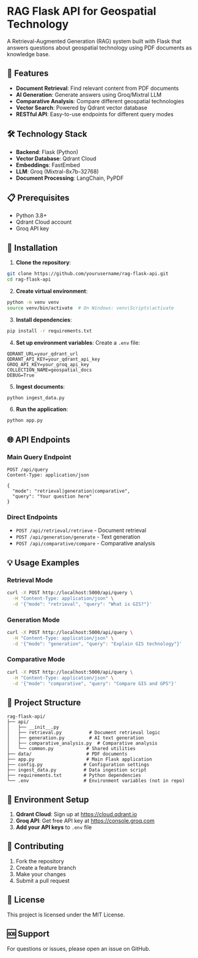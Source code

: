 # RAG Flask API for Geospatial Technology

A Retrieval-Augmented Generation (RAG) system built with Flask that answers questions about geospatial technology using PDF documents as knowledge base.

## 🚀 Features

- **Document Retrieval**: Find relevant content from PDF documents
- **AI Generation**: Generate answers using Groq/Mixtral LLM
- **Comparative Analysis**: Compare different geospatial technologies
- **Vector Search**: Powered by Qdrant vector database
- **RESTful API**: Easy-to-use endpoints for different query modes

## 🛠️ Technology Stack

- **Backend**: Flask (Python)
- **Vector Database**: Qdrant Cloud
- **Embeddings**: FastEmbed
- **LLM**: Groq (Mixtral-8x7b-32768)
- **Document Processing**: LangChain, PyPDF

## 📋 Prerequisites

- Python 3.8+
- Qdrant Cloud account
- Groq API key

## 🔧 Installation

1. **Clone the repository**:
```bash
git clone https://github.com/yourusername/rag-flask-api.git
cd rag-flask-api
```

2. **Create virtual environment**:
```bash
python -m venv venv
source venv/bin/activate  # On Windows: venv\Scripts\activate
```

3. **Install dependencies**:
```bash
pip install -r requirements.txt
```

4. **Set up environment variables**:
Create a `.env` file:
```env
QDRANT_URL=your_qdrant_url
QDRANT_API_KEY=your_qdrant_api_key
GROQ_API_KEY=your_groq_api_key
COLLECTION_NAME=geospatial_docs
DEBUG=True
```

5. **Ingest documents**:
```bash
python ingest_data.py
```

6. **Run the application**:
```bash
python app.py
```

## 🌐 API Endpoints

### Main Query Endpoint
```http
POST /api/query
Content-Type: application/json

{
  "mode": "retrieval|generation|comparative",
  "query": "Your question here"
}
```

### Direct Endpoints
- `POST /api/retrieval/retrieve` - Document retrieval
- `POST /api/generation/generate` - Text generation
- `POST /api/comparative/compare` - Comparative analysis

## 💡 Usage Examples

### Retrieval Mode
```bash
curl -X POST http://localhost:5000/api/query \
  -H "Content-Type: application/json" \
  -d '{"mode": "retrieval", "query": "What is GIS?"}'
```

### Generation Mode
```bash
curl -X POST http://localhost:5000/api/query \
  -H "Content-Type: application/json" \
  -d '{"mode": "generation", "query": "Explain GIS technology"}'
```

### Comparative Mode
```bash
curl -X POST http://localhost:5000/api/query \
  -H "Content-Type: application/json" \
  -d '{"mode": "comparative", "query": "Compare GIS and GPS"}'
```

## 📁 Project Structure

```
rag-flask-api/
├── api/
│   ├── __init__.py
│   ├── retrieval.py          # Document retrieval logic
│   ├── generation.py         # AI text generation
│   ├── comparative_analysis.py  # Comparative analysis
│   └── common.py            # Shared utilities
├── data/                    # PDF documents
├── app.py                   # Main Flask application
├── config.py               # Configuration settings
├── ingest_data.py          # Data ingestion script
├── requirements.txt        # Python dependencies
└── .env                    # Environment variables (not in repo)
```

## 🔑 Environment Setup

1. **Qdrant Cloud**: Sign up at https://cloud.qdrant.io
2. **Groq API**: Get free API key at https://console.groq.com
3. **Add your API keys** to `.env` file

## 🤝 Contributing

1. Fork the repository
2. Create a feature branch
3. Make your changes
4. Submit a pull request

## 📄 License

This project is licensed under the MIT License.

## 🆘 Support

For questions or issues, please open an issue on GitHub.